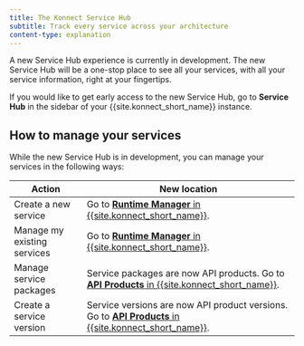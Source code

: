 ```yaml
---
title: The Konnect Service Hub
subtitle: Track every service across your architecture
content-type: explanation
---
```


A new Service Hub experience is currently in development. The new Service Hub will be a one-stop place to see all your services, with all your service information, right at your fingertips. 

If you would like to get early access to the new Service Hub, go to **Service Hub** in the sidebar of your {{site.konnect_short_name}} instance.

## How to manage your services

While the new Service Hub is in development, you can manage your services in the following ways:

| Action | New location |
| ------ | ------------ |
| Create a new service | Go to [**Runtime Manager** in {{site.konnect_short_name}}](https://cloud.konghq.com/us/runtime-manager/). |
| Manage my existing services | Go to [**Runtime Manager** in {{site.konnect_short_name}}](https://cloud.konghq.com/us/runtime-manager/). |
| Manage service packages | Service packages are now API products. Go to [**API Products** in {{site.konnect_short_name}}](https://cloud.konghq.com/us/api-products/). | 
| Create a service version | Service versions are now API product versions. Go to [**API Products** in {{site.konnect_short_name}}](https://cloud.konghq.com/us/api-products/). |